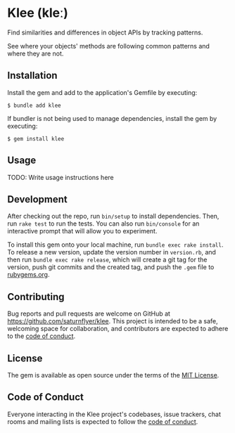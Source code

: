 # Klee (kleː)

Find similarities and differences in object APIs by tracking patterns.

See where your objects' methods are following common patterns and where they are not.

## Installation

Install the gem and add to the application's Gemfile by executing:

    $ bundle add klee

If bundler is not being used to manage dependencies, install the gem by executing:

    $ gem install klee

## Usage

TODO: Write usage instructions here

## Development

After checking out the repo, run `bin/setup` to install dependencies. Then, run `rake test` to run the tests. You can also run `bin/console` for an interactive prompt that will allow you to experiment.

To install this gem onto your local machine, run `bundle exec rake install`. To release a new version, update the version number in `version.rb`, and then run `bundle exec rake release`, which will create a git tag for the version, push git commits and the created tag, and push the `.gem` file to [rubygems.org](https://rubygems.org).

## Contributing

Bug reports and pull requests are welcome on GitHub at https://github.com/saturnflyer/klee. This project is intended to be a safe, welcoming space for collaboration, and contributors are expected to adhere to the [code of conduct](https://github.com/saturnflyer/klee/blob/main/CODE_OF_CONDUCT.md).

## License

The gem is available as open source under the terms of the [MIT License](https://opensource.org/licenses/MIT).

## Code of Conduct

Everyone interacting in the Klee project's codebases, issue trackers, chat rooms and mailing lists is expected to follow the [code of conduct](https://github.com/saturnflyer/klee/blob/main/CODE_OF_CONDUCT.md).
